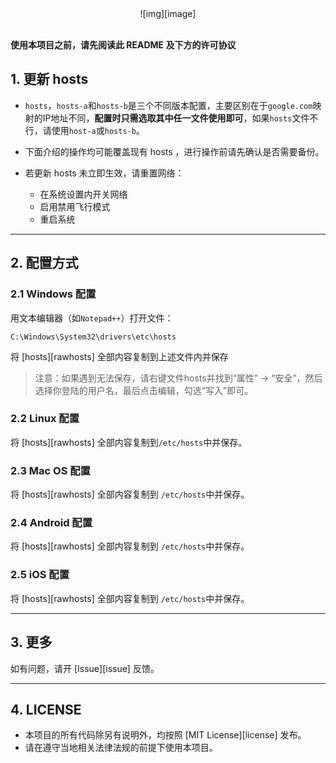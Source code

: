 <center>
![img][image]
</center>

<br>

**使用本项目之前，请先阅读此 README 及下方的许可协议**


## 1. 更新 hosts
* `hosts`，`hosts-a`和`hosts-b`是三个不同版本配置，主要区别在于`google.com`映射的IP地址不同，**配置时只需选取其中任一文件使用即可**，如果`hosts`文件不行，请使用`host-a`或`hosts-b`。

* 下面介绍的操作均可能覆盖现有 hosts ，进行操作前请先确认是否需要备份。

* 若更新 hosts 未立即生效，请重置网络：
  - 在系统设置内开关网络
  - 启用禁用飞行模式
  - 重启系统

----------


## 2. 配置方式
### 2.1 Windows 配置
用文本编辑器（如`Notepad++`）打开文件：

    C:\Windows\System32\drivers\etc\hosts

将 [hosts][rawhosts] 全部内容复制到上述文件内并保存

> 注意：如果遇到无法保存，请右键文件hosts并找到“属性” -> “安全”，然后选择你登陆的用户名，最后点击编辑，勾选“写入”即可。

### 2.2 Linux 配置
将 [hosts][rawhosts] 全部内容复制到`/etc/hosts`中并保存。

### 2.3 Mac OS 配置
将 [hosts][rawhosts] 全部内容复制到 `/etc/hosts`中并保存。

### 2.4 Android 配置
将 [hosts][rawhosts] 全部内容复制到 `/etc/hosts`中并保存。

### 2.5 iOS 配置
将 [hosts][rawhosts] 全部内容复制到 `/etc/hosts`中并保存。

----------


## 3. 更多
如有问题，请开 [Issue][issue] 反馈。

----------
## 4. LICENSE
- 本项目的所有代码除另有说明外，均按照 [MIT License][license] 发布。
- 请在遵守当地相关法律法规的前提下使用本项目。
